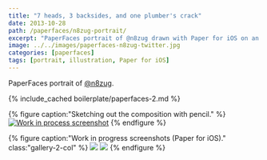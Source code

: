 ```yaml
---
title: "7 heads, 3 backsides, and one plumber's crack"
date: 2013-10-28
path: /paperfaces/n8zug-portrait/
excerpt: "PaperFaces portrait of @n8zug drawn with Paper for iOS on an iPad."
image: ../../images/paperfaces-n8zug-twitter.jpg
categories: [paperfaces]
tags: [portrait, illustration, Paper for iOS]
---
```


PaperFaces portrait of [@n8zug](https://twitter.com/n8zug).

{% include_cached boilerplate/paperfaces-2.md %}

{% figure caption:"Sketching out the composition with pencil." %}
[![Work in process screenshot](../../images/paperfaces-n8zug-process-1-750.jpg)](../../images/paperfaces-n8zug-process-1-lg.jpg)
{% endfigure %}

{% figure caption:"Work in progress screenshots (Paper for iOS)." class:"gallery-2-col" %}
[![](../../images/paperfaces-n8zug-process-2-600.jpg)](../../images/paperfaces-n8zug-process-2-lg.jpg)
[![](../../images/paperfaces-n8zug-process-3-600.jpg)](../../images/paperfaces-n8zug-process-3-lg.jpg)
{% endfigure %}

